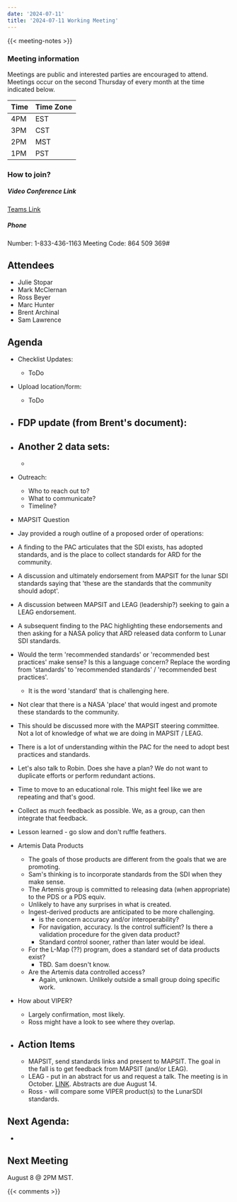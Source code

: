 ```yaml
---
date: '2024-07-11'
title: '2024-07-11 Working Meeting'
---
```


{{<  meeting-notes >}}

### Meeting information
Meetings are public and interested parties are encouraged to attend. Meetings occur on the second Thursday of every month at the time indicated below.

| Time | Time Zone |
|------|-----------|
| 4PM  | EST |
| 3PM  | CST |
| 2PM  | MST |
| 1PM  | PST | 

### How to join?

##### Video Conference Link
[Teams Link](https://teams.microsoft.com/l/meetup-join/19%3ameeting_NjM0MzI5NGUtZDI1ZS00YWVjLWI1MTctYjUzZTU4OTVlNWIz%40thread.v2/0?context=%7b%22Tid%22%3a%220693b5ba-4b18-4d7b-9341-f32f400a5494%22%2c%22Oid%22%3a%22c27c6e98-e45a-45ff-aea5-7f10d6fe67c1%22%7d)

##### Phone
Number: 1-833-436-1163
Meeting Code: 864 509 369#

## Attendees
- Julie Stopar
- Mark McClernan
- Ross Beyer
- Marc Hunter
- Brent Archinal
- Sam Lawrence


## Agenda

- Checklist Updates:
  - ToDo
- Upload location/form:
  - ToDo
- FDP update (from Brent's document):
  - 
- Another 2 data sets:
  - 
  - 
- Outreach: 
  - Who to reach out to?
  - What to communicate?
  - Timeline?

- MAPSIT Question
 - Jay provided a rough outline of a proposed order of operations:
  - A finding to the PAC articulates that the SDI exists, has adopted standards, and is the place to collect standards for ARD for the community.
  - A discussion and ultimately endorsement from MAPSIT for the lunar SDI standards saying that 'these are the standards that the community should adopt'.
  - A discussion between MAPSIT and LEAG (leadership?) seeking to gain a LEAG endorsement.
  - A subsequent finding to the PAC highlighting these endorsements and then asking for a NASA policy that ARD released data conform to Lunar SDI standards.  
  - Would the term 'recommended standards' or 'recommended best practices' make sense? Is this a language concern? Replace the wording from  'standards' to 'recommended standards' / 'recommended best practices'.
    - It is the word 'standard' that is challenging here.
  - Not clear that there is a NASA 'place' that would ingest and promote these standards to the community.
  - This should be discussed more with the MAPSIT steering committee. Not a lot of knowledge of what we are doing in MAPSIT / LEAG.
  - There is a lot of understanding within the PAC for the need to adopt best practices and standards.
  - Let's also talk to Robin. Does she have a plan? We do not want to duplicate efforts or perform redundant actions.
  - Time to move to an educational role. This might feel like we are repeating and that's good.
  - Collect as much feedback as possible. We, as a group, can then integrate that feedback.
  - Lesson learned - go slow and don't ruffle feathers.
- Artemis Data Products
  - The goals of those products are different from the goals that we are promoting.
  - Sam's thinking is to incorporate standards from the SDI when they make sense.
  - The Artemis group is committed to releasing data (when appropriate) to the PDS or a PDS equiv.
  - Unlikely to have any surprises in what is created.
  - Ingest-derived products are anticipated to be more challenging.
    - is the concern accuracy and/or interoperability?
    - For navigation, accuracy. Is the control sufficient? Is there a validation procedure for the given data product?
    - Standard control sooner, rather than later would be ideal.
  - For the L-Map (??) program, does a standard set of data products exist?
    - TBD. Sam doesn't know.
  - Are the Artemis data controlled access?
    - Again, unknown. Unlikely outside a small group doing specific work.
- How about VIPER?
  - Largely confirmation, most likely.
  - Ross might have a look to see where they overlap.

- ## Action Items
  - MAPSIT, send standards links and present to MAPSIT. The goal in the fall is to get feedback from MAPSIT (and/or LEAG).
  - LEAG - put in an abstract for us and request a talk. The meeting is in October. [LINK](https://www.hou.usra.edu/meetings/leag2024/). Abstracts are due August 14.
  - Ross - will compare some VIPER product(s) to the LunarSDI standards.


## Next Agenda:
- 

## Next Meeting
August 8 @ 2PM MST.

{{< comments >}}
